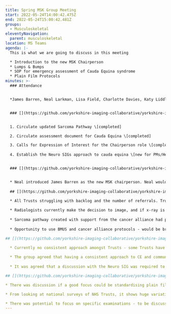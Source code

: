 ```yaml
---
title: Spring MSK Group Meeting
start: 2022-05-24T14:00:42.475Z
end: 2022-05-24T15:00:42.481Z
groups:
  - Musculoskeletal
eleventyNavigation:
  parent: musculoskeletal
location: MS Teams
agenda: |-
  This is what we are going to discuss in this meeting

  * Introduction to the new MSK Chairperson
  * Lumps & Bumps
  * SOP for emergency assessment of Cauda Equina syndrome
  * Plain Film Protocols
minutes: >-
  ### Attendance


  *James Barren, Neal Larkman, Lisa Field, Charlotte Davies, Katy Liddle, Conrad Nel, Scott Raine, Pankaj Nagtode, Amy Richards, Anthony Smith, Jonathan McConnell, Debra Punshon, Jo Housley*


  ### [](https://github.com/yorkshire-imaging-collaborative/yorkshire-imaging-collaborative.github.io/blob/master/src/meetings/2022-05-24-MSK.md#actions)Actions


  1. Circulate updated Sarcoma Pathway \[completed]

  2. Circulate assessment document for Cauda Equina \[completed]

  3. Calls for Expression of Interest for the Chairperson role \[completed]
  
  4. Establish the Neuro SIGs approach to cauda equina \[new for PMs/Helen]


  ### [](https://github.com/yorkshire-imaging-collaborative/yorkshire-imaging-collaborative.github.io/blob/master/src/meetings/2022-05-24-MSK.md#key-discussion-points)Key Discussion Points


  * Neal introduced James Barren as the new MSK chairperson. Neal would be there to support for the next couple of meetings.
 
  ## [](https://github.com/yorkshire-imaging-collaborative/yorkshire-imaging-collaborative.github.io/blob/master/src/meetings/2022-05-24-MSK.md#lumps-and-bumps)Lumps and Bumps

  * All Trusts struggling with backlog and the number of referrals. Trusts are currently using BMUS guidance and agreed that a criteria of 1cm and above would be a good baseline.
  
  * Radiologists currently make the decision to image, and if x-ray is required before MR.
  
  * Sarcoma pathway created with support from the cancer alliance had previously been circulated. Confirmation required from Phil Robinson as to whether this was now a live document. This document would be re-circulated to MSK SIG members.
  
  * Opportunity to use BMUS and cancer alliance protocols - would be brought back to the next meeting.

## [](https://github.com/yorkshire-imaging-collaborative/yorkshire-imaging-collaborative.github.io/blob/master/src/meetings/2022-05-24-MSK.md#cauda-equina)Cauda Equina

  * Currently no consistent approach amongst Trusts - some Trusts have 24 hour MR cover; depending on the severity and duration of symptoms patients are scanned from ED overnight, or patients are scanned first thing in a morning. Other Trusts have a dedicated virtual clinic first thing in the morning.
  
  * The group agreed that having a consistent approach to CE and communication between ED and radiology would be a good place to start, with the possibility of virtual morning slots as a minumum.
  
  * It was agreed that a discussion with the Neuro SIG was required to establish what their approach to CE was.

## [](https://github.com/yorkshire-imaging-collaborative/yorkshire-imaging-collaborative.github.io/blob/master/src/meetings/2022-05-24-MSK.md#plain-film-protocols)Plain Film Protocols

* There was discussion if a good focus could be standardising plain film protocols to incorporate with the launch of the shared reporting solution. Some of the other special interest groups were currently focusing on MRI and CT protocols. 

* From looking at national surveys of NHS Trusts, it shows huge variation in lumbar spine, pelvis, knee and foot. There is also radiation implications if scans had to be duplicated due to difference in protocols and reporting.

* There was potential to focus on specific examinations - to be discussed further.
---
```


